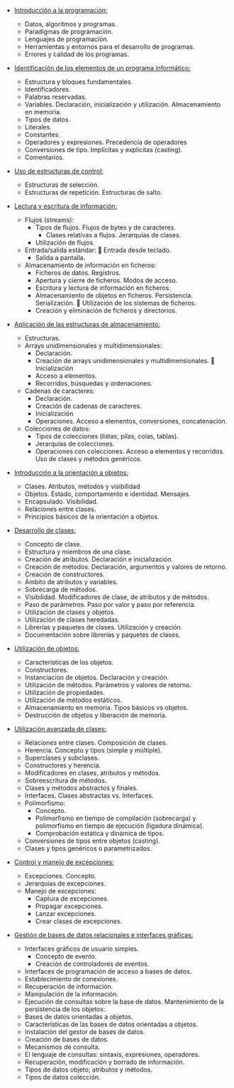 - [Introducción a la programación:](#tema1)
    - Datos, algoritmos y programas.
    - Paradigmas de programación.
    - Lenguajes de programación.
    - Herramientas y entornos para el desarrollo de programas.
    - Errores y calidad de los programas.

- [Identificación de los elementos de un programa informático:](#tema2)
    - Estructura y bloques fundamentales.
    - Identificadores.
    - Palabras reservadas.
    - Variables. Declaración, inicialización y utilización. Almacenamiento en memoria.
    - Tipos de datos.
    - Literales.
    - Constantes.
    - Operadores y expresiones. Precedencia de operadores
    - Conversiones de tipo. Implícitas y explicitas (casting).
    - Comentarios.

- [Uso de estructuras de control:](#tema3)
    - Estructuras de selección.
    - Estructuras de repetición. Estructuras de salto.

- [Lectura y escritura de información:](#tema4)
    - Flujos (streams):
        - Tipos de flujos. Flujos de bytes y de caracteres.
            - Clases relativas a flujos. Jerarquías de clases.
        - Utilización de flujos.
    - Entrada/salida estándar: 􏰀 Entrada desde teclado.
        - Salida a pantalla.
    - Almacenamiento de información en ficheros:
        - Ficheros de datos. Registros.
        - Apertura y cierre de ficheros. Modos de acceso.
        - Escritura y lectura de información en ficheros.
        - Almacenamiento de objetos en ficheros. Persistencia. Serialización. 􏰀 Utilización de los sistemas de ficheros.
        - Creación y eliminación de ficheros y directorios.

- [Aplicación de las estructuras de almacenamiento:](#tema5)
    - Estructuras.
    - Arrays unidimensionales y multidimensionales:
        - Declaración.
        - Creación de arrays unidimensionales y multidimensionales. 􏰀 Inicialización
        - Acceso a elementos.
        - Recorridos, búsquedas y ordenaciones.
    - Cadenas de caracteres:
        - Declaración.
        - Creación de cadenas de caracteres.
        - Inicialización
        - Operaciones. Acceso a elementos, conversiones, concatenación.    
    -  Colecciones de datos:
        - Tipos de colecciones (listas, pilas, colas, tablas).
        - Jerarquías de colecciones.
        - Operaciones con colecciones. Acceso a elementos y recorridos. Uso de clases y métodos genéricos.        

- [Introducción a la orientación a objetos:](#tema6)
    - Clases. Atributos, métodos y visibilidad
    - Objetos. Estado, comportamiento e identidad. Mensajes.
    - Encapsulado. Visibilidad.
    - Relaciones entre clases.
    - Principios básicos de la orientación a objetos.

- [Desarrollo de clases:](#tema7)
    - Concepto de clase.
    - Estructura y miembros de una clase.
    - Creación de atributos. Declaración e inicialización.
    - Creación de métodos. Declaración, argumentos y valores de retorno.
    - Creación de constructores.
    - Ámbito de atributos y variables.
    - Sobrecarga de métodos.
    - Visibilidad. Modificadores de clase, de atributos y de métodos.
    - Paso de parámetros. Paso por valor y paso por referencia.
    - Utilización de clases y objetos.
    - Utilización de clases heredadas.
    - Librerías y paquetes de clases. Utilización y creación.
    - Documentación sobre librerías y paquetes de clases.

- [Utilización de objetos:](#tema8)
    - Características de los objetos.
    - Constructores.
    - Instanciación de objetos. Declaración y creación.
    - Utilización de métodos. Parámetros y valores de retorno.
    - Utilización de propiedades.
    - Utilización de métodos estáticos.
    - Almacenamiento en memoria. Tipos básicos vs objetos.
    - Destrucción de objetos y liberación de memoria.


- [Utilización avanzada de clases:](#tema9)
    - Relaciones entre clases. Composición de clases.
    - Herencia. Concepto y tipos (simple y múltiple).
    - Superclases y subclases.
    - Constructores y herencia.
    - Modificadores en clases, atributos y métodos.
    - Sobreescritura de métodos.
    - Clases y métodos abstractos y finales.
    - Interfaces. Clases abstractas vs. Interfaces.
    - Polimorfismo:
        - Concepto.
        - Polimorfismo en tiempo de compilación (sobrecarga) y polimorfismo en tiempo de ejecución (ligadura dinámica).
        - Comprobación estática y dinámica de tipos.
    - Conversiones de tipos entre objetos (casting).
    - Clases y tipos genéricos o parametrizados.
- [Control y manejo de excepciones:](#tema10)
    - Excepciones. Concepto.
    - Jerarquías de excepciones.
    - Manejo de excepciones:
        - Captura de excepciones.
        - Propagar excepciones.
        - Lanzar excepciones.
        - Crear clases de excepciones.

- [Gestión de bases de datos relacionales e interfaces gráficas:](#tema11)
    - Interfaces gráficos de usuario simples. 
        - Concepto de evento.
        - Creación de controladores de eventos.
    - Interfaces de programación de acceso a bases de datos.
    - Establecimiento de conexiones.
    - Recuperación de información.
    - Manipulación de la información.
    - Ejecución de consultas sobre la base de datos. Mantenimiento de la persistencia de los objetos:
    - Bases de datos orientadas a objetos.
    - Características de las bases de datos orientadas a objetos.
    - Instalación del gestor de bases de datos.
    - Creación de bases de datos.
    - Mecanismos de consulta.
    - El lenguaje de consultas: sintaxis, expresiones, operadores.
    - Recuperación, modificación y borrado de información.
    - Tipos de datos objeto; atributos y métodos.
    - Tipos de datos colección.